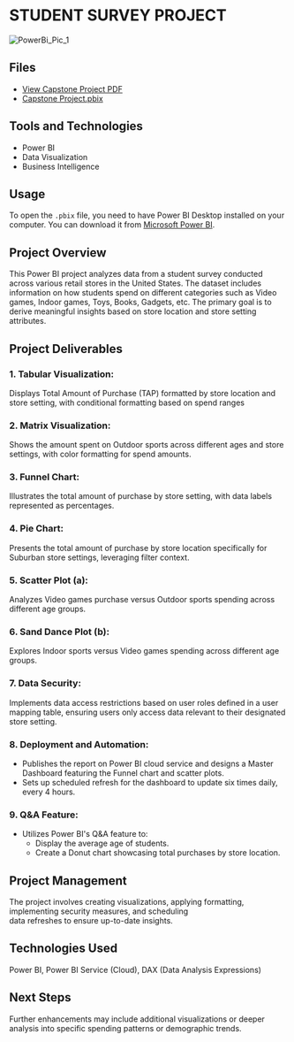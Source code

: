 # STUDENT SURVEY PROJECT

![PowerBi_Pic_1](https://github.com/10-kp/student_survey/assets/70857174/aacde231-7398-48f7-b647-ce43dd64d1e0)

## Files

- [View Capstone Project PDF](Capstone%20Project.pdf) 
- [Capstone Project.pbix](PowerBI/Capstone%20Project.pbix)

## Tools and Technologies

- Power BI
- Data Visualization
- Business Intelligence

## Usage

To open the `.pbix` file, you need to have Power BI Desktop installed on your computer. You can download it from [Microsoft Power BI](https://powerbi.microsoft.com/).

## Project Overview

This Power BI project analyzes data from a student survey conducted across various retail stores in the United States. The dataset includes information on how students spend on different categories such as Video games, Indoor games, Toys, Books, Gadgets, etc. The primary goal is to derive meaningful insights based on store location and store setting attributes.

## Project Deliverables

### 1. Tabular Visualization:

Displays Total Amount of Purchase (TAP) formatted by store location and store setting, with conditional formatting based on spend ranges

### 2. Matrix Visualization:

Shows the amount spent on Outdoor sports across different ages and store settings, with color formatting for spend   amounts.

### 3. Funnel Chart:

Illustrates the total amount of purchase by store setting, with data labels represented as percentages.

### 4. Pie Chart:

Presents the total amount of purchase by store location specifically for Suburban store settings, leveraging filter     context.

### 5. Scatter Plot (a):

Analyzes Video games purchase versus Outdoor sports spending across different age groups.

### 6. Sand Dance Plot (b):

Explores Indoor sports versus Video games spending across different age groups.

### 7. Data Security:

Implements data access restrictions based on user roles defined in a user mapping table, ensuring users only access data relevant to their designated store setting.

### 8. Deployment and Automation:

- Publishes the report on Power BI cloud service and designs a Master Dashboard featuring the Funnel chart and scatter
  plots.
- Sets up scheduled refresh for the dashboard to update six times daily, every 4 hours.

### 9. Q&A Feature:

- Utilizes Power BI's Q&A feature to:
  - Display the average age of students.
  - Create a Donut chart showcasing total purchases by store location.

## Project Management

The project involves creating visualizations, applying formatting, implementing security measures, and scheduling    
data refreshes to ensure up-to-date insights.

## Technologies Used

Power BI, Power BI Service (Cloud), DAX (Data Analysis Expressions)

## Next Steps

Further enhancements may include additional visualizations or deeper analysis into specific spending patterns or       demographic trends.
